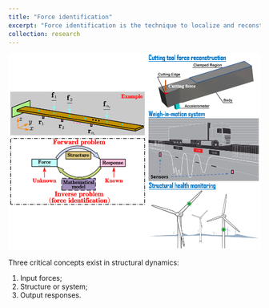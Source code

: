 ```yaml
---
title: "Force identification"
excerpt: "Force identification is the technique to localize and reconstruct external forces on structures based on the structure reponses. In engineering practice, when directly measuring the external forces is physically or economically infeasible, we resort to force identification techniques. Potential applications include machine tool force prediction, vehicle weigh-in-motion systems, and structural health monitoring.<br/><img src='/images/researchthemes_forceidentification_overall.png'>"
collection: research
---
```


![](/images/researchthemes_forceidentification_overall.png)

Three critical concepts exist in structural dynamics:
1. Input forces;
2. Structure or system;
3. Output responses.

